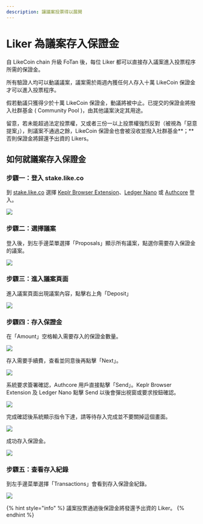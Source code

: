 ```yaml
---
description: 讓議案投票得以展開
---
```


# Liker 為議案存入保證金

自 LikeCoin chain 升級 FoTan 後，每位 Liker 都可以直接存入議案進入投票程序所需的保證金。

所有驗證人均可以動議議案，議案需於兩週內獲任何人存入十萬 LikeCoin 保證金才可以進入投票程序。

假若動議只獲得少於十萬 LikeCoin 保證金，動議將被中止。已提交的保證金將撥入社群基金 ( Community Pool )，由其他議案決定其用途。

留意，若未能超過法定投票權，又或者三份一以上投票權強烈反對（被視為「惡意提案」），則議案不通過之餘，LikeCoin 保證金也會被沒收並撥入社群基金**；**否則保證金將歸還予出資的 Likers。

如何就議案存入保證金
----------

### 步驟一：登入 stake.like.co

到 [stake.like.co](https://stake.like.co) 選擇 [Keplr Browser Extension](../../user-guide/liker-id/register-with-keplr.md)、[Ledger Nano](../wallet/hardware-wallet.md) 或 [Authcore](../../user-guide/liker-id/register.md) 登入。

![](../../.gitbook/assets/direct-vote-01.png)

### &#xD;步驟二：選擇議案

登入後，到左手邊菜單選擇「Proposals」顯示所有議案，點選你需要存入保證金的議案。

![](../../.gitbook/assets/proposal-deposit-01.png)

### &#xD;步驟三：進入議案頁面

進入議案頁面出現議案內容，點擊右上角「Deposit」

![](../../.gitbook/assets/proposal-deposit-02.png)

### 步驟四：存入保證金

在「Amount」空格輸入需要存入的保證金數量。

![](../../.gitbook/assets/proposal-deposit-03.png)

存入需要手續費，查看並同意後再點擊「Next」。



![](../../.gitbook/assets/proposal-deposit-04.png)

系統要求簽署確認，Authcore 用戶直接點擊「Send」。Keplr Browser Extension 及 Ledger Nano 點擊 Send 以後會彈出視窗或要求按鈕確認。

![](../../.gitbook/assets/proposal-deposit-05.png)

完成確認後系統顯示指令下達，請等待存入完成並不要關掉這個畫面。

![](../../.gitbook/assets/proposal-deposit-06.png)

成功存入保證金。

![](../../.gitbook/assets/proposal-deposit-07.png)

### &#xD;步驟五：查看存入紀錄

到左手邊菜單選擇「Transactions」會看到存入保證金紀錄。

![](../../.gitbook/assets/proposal-deposit-08.png)

{% hint style="info" %}
議案投票通過後保證金將發還予出資的 Liker。
{% endhint %}
